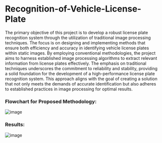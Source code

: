 # Recognition-of-Vehicle-License-Plate

The primary objective of this project is to develop a robust license plate recognition system through the utilization of traditional image processing techniques. The focus is on designing and implementing methods that ensure both efficiency and accuracy in identifying vehicle license plates within static images. By employing conventional methodologies, the project aims to harness established image processing algorithms to extract relevant information from license plates effectively. The emphasis on traditional techniques underscores the commitment to reliability and stability, providing a solid foundation for the development of a high-performance license plate recognition system. This approach aligns with the goal of creating a solution that not only meets the demands of accurate identification but also adheres to established practices in image processing for optimal results.


### Flowchart for Proposed Methodology:
![image](https://github.com/Sivaramasaran2773/Recognition-of-Vehicle-License-Plate/assets/96780921/f386d221-1400-4ccc-a88d-42d46762a605)

### Results:
![image](https://github.com/Sivaramasaran2773/Recognition-of-Vehicle-License-Plate/assets/96780921/6ffa7007-2ad7-450d-b03d-d310158ffb31)
